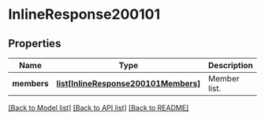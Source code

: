 # InlineResponse200101

## Properties
Name | Type | Description | Notes
------------ | ------------- | ------------- | -------------
**members** | [**list[InlineResponse200101Members]**](InlineResponse200101Members.md) | Member list. | [optional] 

[[Back to Model list]](../README.md#documentation-for-models) [[Back to API list]](../README.md#documentation-for-api-endpoints) [[Back to README]](../README.md)

